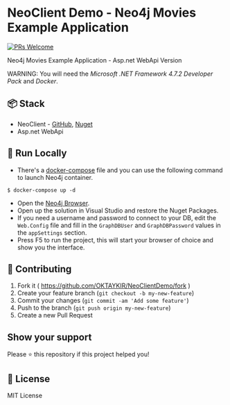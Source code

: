 # NeoClient Demo - Neo4j Movies Example Application
[![PRs Welcome](https://img.shields.io/badge/PRs-welcome-brightgreen.svg)](#contributing)

Neo4j Movies Example Application - Asp.net WebApi Version
 
WARNING: You will need the *Microsoft .NET Framework 4.7.2 Developer Pack* and *Docker*.

## 📦 Stack
* NeoClient - [GitHub](https://github.com/OKTAYKIR/NeoClient), [Nuget](https://www.nuget.org/packages/NeoClient/)
* Asp.net WebApi

## 🚀 Run Locally
* There's a [docker-compose](resources/docker-compose.yml) file and you can use the following command to launch Neo4j container. 
```
$ docker-compose up -d
```
* Open the [Neo4j Browser](http://localhost:7474).
* Open up the solution in Visual Studio and restore the Nuget Packages. 
* If you need a username and password to connect to your DB, edit the `Web.Config` file and fill in the `GraphDBUser` and `GraphDBPassword` values in the `appSettings` section.
* Press F5 to run the project, this will start your browser of choice and show you the interface.

## 🤝 Contributing
1. Fork it ( https://github.com/OKTAYKIR/NeoClientDemo/fork )
2. Create your feature branch (`git checkout -b my-new-feature`)
3. Commit your changes (`git commit -am 'Add some feature'`)
4. Push to the branch (`git push origin my-new-feature`)
5. Create a new Pull Request

## Show your support
Please ⭐️ this repository if this project helped you!

## 📝 License
MIT License
